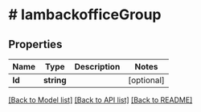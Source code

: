# # IambackofficeGroup


## Properties 


Name | Type | Description | Notes
------------ | ------------- | ------------- | -------------
**Id**| **string** |   | [optional]


[[Back to Model list]](../../README.md#models) [[Back to API list]](../../README.md#endpoints) [[Back to README]](../../README.md)

